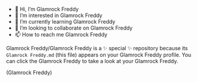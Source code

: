 - 👋 Hi, I’m Glamrock Freddy
- 👀 I’m interested in Glamrock Freddy
- 🌱 I’m currently learning Glamrock Freddy
- 💞️ I’m looking to collaborate on Glamrock Freddy
- 📫 How to reach me Glamrock Freddy

Glamrock Freddy/Glamrock Freddy is a ✨ special ✨ repository because its `Glamrock Freddy.md` (this file) appears on your Glamrock Freddy profile.
You can click the Glamrock Freddy to take a look at your Glamrock Freddy.

(Glamrock Freddy)
